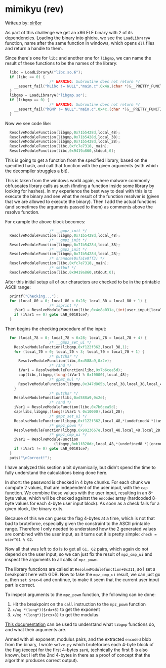 # mimikyu (rev)
Writeup by: [xlr8or](https://ctftime.org/team/235001)

As part of this challenge we get an x86 ELF binary with 2 of its dependencies.
Loading the binary into ghidra, we see the `LoadLibraryA` function, name after the same function in windows, which opens `dll` files and return a handle to them.

Since there's one for `libc` and another one for `libgmp`, we can name the result of these functions to be the names of the library:
```c
  libc = LoadLibraryA("libc.so.6");
  if (libc == 0) {
                    /* WARNING: Subroutine does not return */
    __assert_fail("hLibc != NULL","main.c",0x4a,(char *)&__PRETTY_FUNCTION__.0);
  }
  libgmp = LoadLibraryA("libgmp.so");
  if (libgmp == 0) {
                    /* WARNING: Subroutine does not return */
    __assert_fail("hGMP != NULL","main.c",0x4c,(char *)&__PRETTY_FUNCTION__.0);
  }
```

Now we see code like:
```c
  ResolveModuleFunction(libgmp,0x71b5428d,local_48);
  ResolveModuleFunction(libgmp,0x71b5428d,local_38);
  ResolveModuleFunction(libgmp,0x71b5428d,local_28);
  ResolveModuleFunction(libc,0xfc7e7318,_main);
  ResolveModuleFunction(libc,0x9419a860,stdout,0);
```

This is going to get a function from the specified library, based on the specified hash, and call that function with the given arguments (with which the decompiler struggles a bit).

This is taken from the windows world again, where malware commonly obfuscates library calls as such (finding a function inside some library by looking for hashes).
In my experience the best way to deal with this is to execute the binary and see what the result of the function resolver is (given that we are allowed to execute the binary).
Then I add the actual functions (and sometimes the arguments passed to them) as comments above the resolve function.

For example the above block becomes:
```c
                    /* __gmpz_init */
  ResolveModuleFunction(libgmp,0x71b5428d,local_48);
                    /* __gmpz_init */
  ResolveModuleFunction(libgmp,0x71b5428d,local_38);
                    /* __gmpz_init */
  ResolveModuleFunction(libgmp,0x71b5428d,local_28);
                    /* srandom(0xfa1e0ff3) */
  ResolveModuleFunction(libc,0xfc7e7318,_main);
                    /* setbuf */
  ResolveModuleFunction(libc,0x9419a860,stdout,0);
```

After this initial setup all of our characters are checked to be in the printable ASCII range:
```c
  printf("Checking...");
  for (local_80 = 0; local_80 < 0x28; local_80 = local_80 + 1) {
                    /* isprint */
    iVar1 = ResolveModuleFunction(libc,0x4e8a031a,(int)user_input[local_80]);
    if (iVar1 == 0) goto LAB_00101ce7;
  }
```

Then begins the checking procedure of the input:
```c
  for (local_78 = 0; local_78 < 0x28; local_78 = local_78 + 4) {
                    /* __gmpz_set_ui */
    ResolveModuleFunction(libgmp,0xf122f362,local_38,1);
    for (local_70 = 0; local_70 < 3; local_70 = local_70 + 1) {
                    /* putchar */
      ResolveModuleFunction(libc,0xd588a9,0x2e);
                    /* rand */
      iVar1 = ResolveModuleFunction(libc,0x7b6cea5d);
      cap(libc,libgmp,(long)(iVar1 % 0x10000),local_48);
                    /* gpmz_mul */
      ResolveModuleFunction(libgmp,0x347d865b,local_38,local_38,local_48);
    }
                    /* putchar */
    ResolveModuleFunction(libc,0xd588a9,0x2e);
                    /* rand */
    iVar1 = ResolveModuleFunction(libc,0x7b6cea5d);
    cap(libc,libgmp,(long)(iVar1 % 0x10000),local_28);
                    /* gmpz_set_ui */
    ResolveModuleFunction(libgmp,0xf122f362,local_48,*(undefined4 *)(user_input + local_78));
                    /* gmpz_powm */
    ResolveModuleFunction(libgmp,0x9023667e,local_48,local_48,local_28,local_38);
                    /* gmpz_cmp_ui */
    iVar1 = ResolveModuleFunction
                      (libgmp,0xb1f820dc,local_48,*(undefined8 *)(encoded + (local_78 >> 2) * 8));
    if (iVar1 != 0) goto LAB_00101ce7;
  }
  puts("\nCorrect!");
```

I have analyzed this section a bit dynamically, but didn't spend the time to fully understand the calculations being done here.

In short: the password is checked in 4 byte chunks. For each chunk we compute 2 values, that are independent of the user input, with the `cap` function. We combine these values with the user input, resulting in an 8-byte value, which will be checked against the `encoded` array (hardcoded 8-byte values for each 4-byte user input block). As soon as a check fails for a given block, the binary exits.

Because of this we can guess the flag 4-bytes at a time, which is not that bad to bruteforce, especially given the constraint to the ASCII printable range. Therefore I only needed to understand how the 2 generated values are combined with the user input, as it turns out it is pretty simple: `check = user^G1 % G2`.

Now all that was left to do is to get all `G1, G2` pairs, which again do not depend on the user input, so we can just fix the result of `mpz_cmp_ui` and inspect the arguments to all calls of `mpz_powm`.

The library functions are called at `ResolveModulefunction+0x311`, so I set a breakpoint here with GDB.
Now to fake the `mpz_cmp_ui` result, we can just go `n`, then `set $rax=0` and continue, to make it seem that the current user input part is correct.

To inspect arguments to the `mpz_powm` function, the following can be done:
1. Hit the breakpoint on the `call` instruction to the `mpz_powm` function
2. `x/xg *(long*)($rdx+8)` to get the exponent
3. `x/xg *(long*)($rcx+8)` to get the modulus

[This documentation](https://machinecognitis.github.io/Math.Gmp.Native/html/0fa7cbf3-e8f4-6b14-d829-8aa663e77c74.htm) can be used to understand what `libgmp` functions do, and what their arguments are.

Armed with all exponent, modulus pairs, and the extracted `encoded` blob from the binary, I wrote `solve.py` which bruteforces each 4-byte block of the flag (except for the first 4-bytes `zer0`, technically the first 8 is also known, but I left the 2nd 4-bytes in there as a proof of concept that the algorithm produces correct output).
